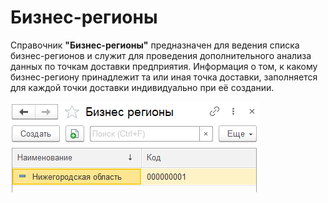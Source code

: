 # Бизнес-регионы

Справочник **"Бизнес-регионы"** предназначен для ведения списка бизнес-регионов и служит для проведения дополнительного анализа данных по точкам доставки предприятия. Информация о том, к какому бизнес-региону принадлежит та или иная точка доставки, заполняется для каждой точки доставки индивидуально при её создании.

![1](BusinessRegion.assets/1.png)
